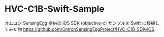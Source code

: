 # HVC-C1B-Swift-Sample

オムロン SensingEgg 提供の iOS SDK (objective-c) サンプルを Swift に移植してみた物
https://github.com/OmronSensingEggProject/HVC-C1B_SDK-iOS
